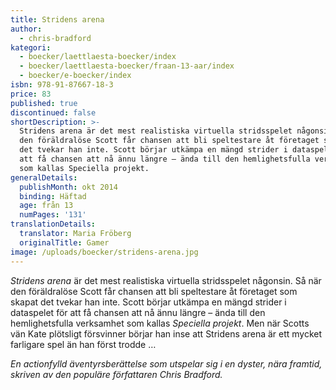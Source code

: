 ```yaml
---
title: Stridens arena
author:
  - chris-bradford
kategori:
  - boecker/laettlaesta-boecker/index
  - boecker/laettlaesta-boecker/fraan-13-aar/index
  - boecker/e-boecker/index
isbn: 978-91-87667-18-3
price: 83
published: true
discontinued: false
shortDescription: >-
  Stridens arena är det mest realistiska virtuella stridsspelet någonsin. Så när
  den föräldralöse Scott får chansen att bli speltestare åt företaget som skapat
  det tvekar han inte. Scott börjar utkämpa en mängd strider i dataspelet för
  att få chansen att nå ännu längre – ända till den hemlighetsfulla verksamhet
  som kallas Speciella projekt.
generalDetails:
  publishMonth: okt 2014
  binding: Häftad
  age: från 13
  numPages: '131'
translationDetails:
  translator: Maria Fröberg
  originalTitle: Gamer
image: /uploads/boecker/stridens-arena.jpg
---
```

_Stridens arena_ är det mest realistiska virtuella stridsspelet någonsin. Så när den föräldralöse Scott får chansen att bli speltestare åt företaget som skapat det tvekar han inte. Scott börjar utkämpa en mängd strider i dataspelet för att få chansen att nå ännu längre – ända till den hemlighetsfulla verksamhet som kallas _Speciella projekt_. Men när Scotts vän Kate plötsligt försvinner börjar han inse att Stridens arena är ett mycket farligare spel än han först trodde …

_En actionfylld äventyrsberättelse som ut­spelar sig i en dyster, nära framtid, skriven av den populäre författaren Chris Bradford._
